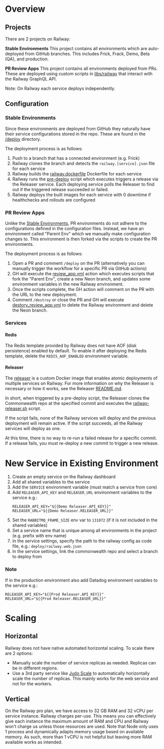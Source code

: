 # Overview

## Projects
There are 2 projects on Railway:

**Stable Environments**
This project contains all environments which are auto-deployed from GitHub branches. This includes
Frick, Frack, Demo, Beta (QA), and production.

**PR Review Apps**
This project contains all environments deployed from PRs. These are deployed using custom scripts
in [libs/railway](../libs/railway) that interact with the Railway GraphQL API.

Note: On Railway each service deploys independently.

## Configuration

### Stable Environments

Since these environments are deployed from GitHub they naturally have their service configurations
stored in the repo. These are found in the [/deploy](../deploy) directory.

The deployment process is as follows:
1. Push to a branch that has a connected environment (e.g. Frick)
2. Railway clones the branch and detects the `railway.[service].json` file for each service
3. Railway builds the [railway.dockerfile](../railway.dockerfile) Dockerfile for each service
4. Railway runs the [pre-deploy](../packages/commonwealth/server/scripts/pre-deploy.ts) script which
executes triggers a release via the Releaser service. Each deploying service polls the Releaser to
find out if the triggered release succeeded or failed.
5. Railway deploys the built images for each service with 0 downtime if healthchecks and rollouts are configured

### PR Review Apps

Unlike the [Stable Environments](#Stable-Environments), PR environments do not adhere to the configurations defined
in the configuration files. Instead, we have an environment called "Parent Env" which we manually make configuration
changes to. This environment is then forked via the scripts to create the PR environments.

The deployment process is as follows:
1. Open a PR and comment `/deploy` on the PR (alternatively you can manually trigger the 
workflow for a specific PR via GitHub actions)
2. GH will execute the [review_app.yml](../.github/workflows/review_app.yml) action which executes scripts
that fork the "Parent Env", create a new Neon branch, and updates some environment variables in 
the new Railway environment.
3. Once the scripts complete, the GH action will comment on the PR with the URL to the new deployment.
4. Comment `/destroy` or close the PR and GH will execute [destory_review_app.yml](../.github/workflows/destroy_review_app.yml)
to delete the Railway environment and delete the Neon branch.

### Services

#### Redis

The Redis template provided by Railway does not have AOF (disk persistence)
enabled by default. To enable it after deploying the Redis template, delete
the `REDIS_AOF_ENABLED` environment variable.

#### Releaser

The [releaser](https://github.com/timolegros/railway-git-releaser) is a custom Docker image that enables atomic deployments of multiple services
on Railway. For more information on why the Releaser is necessary or how it works,
see the Releaser [README.md](https://github.com/timolegros/railway-git-releaser/blob/main/README.md).

In short, when triggered by a pre-deploy script, the Releaser clones the Commonwealth repo
at the specified commit and executes the [railway-releaser.sh](../scripts/railway-releaser.sh) script.

If the script fails, none of the Railway services will deploy and the previous
deployment will remain active. If the script succeeds, all the Railway services will deploy as one.

At this time, there is no way to re-run a failed release for a specific commit. If a release fails,
you must re-deploy a new commit to trigger a new release.

# New Service in Existing Environment
1. Create an empty service on the Railway dashboard
2. Add all shared variables to the service
3. Add the `SERVICE` environment variable (must match a service from core)
4. Add `RELEASER_API_KEY` and `RELEASER_URL` environment variables to the service e.g.:
    ```
    RELEASER_API_KEY="${{Demo Releaser.API_KEY}}"
    RELEASER_URL="${{Demo Releaser.RELEASER_URL}}"
    ```
5. Set the `RABBITMQ_FRAME_SIZE` env var to `131072` (if it is not included in the shared variables)
6. Set a service name that is unique among all environments in the project (e.g. prefix with env name)
7. In the service settings, specify the path to the railway config as code file, e.g.:
`deploy/railway.web.json`
8. In the service settings, link the commonwealth repo and select a branch to deploy from

### Note

If in the production environment also add Datadog environment variables to the service e.g.:
```
RELEASER_API_KEY="${{Prod Releaser.API_KEY}}"
RELEASER_URL="${{Prod Releaser.RELEASER_URL}}"
```

# Scaling

## Horizontal

Railway does not have native automated horizontal scaling. To scale there are 2 options:
- Manually scale the number of service replicas as needed. Replicas can be in different regions.
- Use a 3rd party service like [Judo Scale](https://judoscale.com/docs/railway-getting-started)
to automatically horizontally scale the number of replicas. This mainly works for the web service
and not for the workers.

## Vertical

On the Railway pro plan, we have access to 32 GB RAM and 32 vCPU per service instance. Railway charges per-use.
This means you can effectively give each instance the maximum amount of RAM and CPU and Railway won't
charge us unless those resources are used. Note that Node only uses 1 process and dynamically adapts
memory usage based on available memory. As such, more than 1 vCPU is not helpful but leaving more RAM
available works as intended.